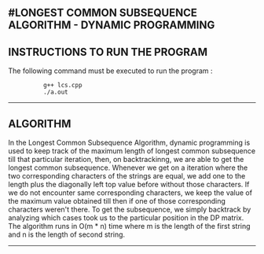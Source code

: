 #LONGEST COMMON SUBSEQUENCE ALGORITHM - DYNAMIC PROGRAMMING
--------------------------------------------------------
INSTRUCTIONS TO RUN THE PROGRAM
--------------------------------------------------------

The following command must be executed to run the program :

              g++ lcs.cpp
              ./a.out


--------------------------------------------------------
ALGORITHM
--------------------------------------------------------

In the Longest Common Subsequence Algorithm, dynamic programming is
used to keep track of the maximum length of longest common subsequence
till that particular iteration, then, on backtrackinng, we are able to get
the longest common subsequence. Whenever we get on a iteration where the
two corresponding characters of the strings are equal, we add one to
the length plus the diagonally left top value before without those
characters. If we do not encounter same corresponding characters,
we keep the value of the maximum value obtained till then if one of
those corresponding characters weren't there. To get the subsequence,
we simply backtrack by analyzing which cases took us to the particular
position in the DP matrix. The algorithm runs in O(m * n) time where
m is the length of the first string and n is the length of second string.  

--------------------------------------------------------
